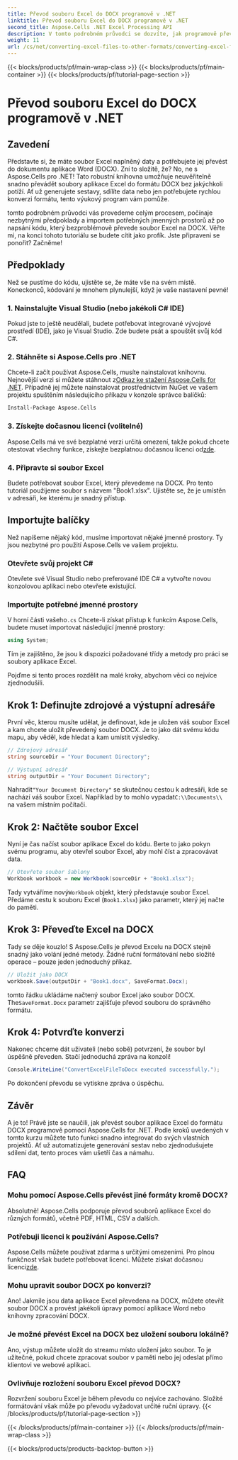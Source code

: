 ```yaml
---
title: Převod souboru Excel do DOCX programově v .NET
linktitle: Převod souboru Excel do DOCX programově v .NET
second_title: Aspose.Cells .NET Excel Processing API
description: V tomto podrobném průvodci se dozvíte, jak programově převést soubory Excel do DOCX pomocí Aspose.Cells for .NET. Ideální pro generování sestav a sdílení dat.
weight: 11
url: /cs/net/converting-excel-files-to-other-formats/converting-excel-file-to-docx/
---
```


{{< blocks/products/pf/main-wrap-class >}}
{{< blocks/products/pf/main-container >}}
{{< blocks/products/pf/tutorial-page-section >}}

# Převod souboru Excel do DOCX programově v .NET

## Zavedení

Představte si, že máte soubor Excel naplněný daty a potřebujete jej převést do dokumentu aplikace Word (DOCX). Zní to složitě, že? No, ne s Aspose.Cells pro .NET! Tato robustní knihovna umožňuje neuvěřitelně snadno převádět soubory aplikace Excel do formátu DOCX bez jakýchkoli potíží. Ať už generujete sestavy, sdílíte data nebo jen potřebujete rychlou konverzi formátu, tento výukový program vám pomůže.

tomto podrobném průvodci vás provedeme celým procesem, počínaje nezbytnými předpoklady a importem potřebných jmenných prostorů až po napsání kódu, který bezproblémově převede soubor Excel na DOCX. Věřte mi, na konci tohoto tutoriálu se budete cítit jako profík. Jste připraveni se ponořit? Začněme!

## Předpoklady

Než se pustíme do kódu, ujistěte se, že máte vše na svém místě. Koneckonců, kódování je mnohem plynulejší, když je vaše nastavení pevné!

### 1. Nainstalujte Visual Studio (nebo jakékoli C# IDE)
Pokud jste to ještě neudělali, budete potřebovat integrované vývojové prostředí (IDE), jako je Visual Studio. Zde budete psát a spouštět svůj kód C#.

### 2. Stáhněte si Aspose.Cells pro .NET
 Chcete-li začít používat Aspose.Cells, musíte nainstalovat knihovnu. Nejnovější verzi si můžete stáhnout z[Odkaz ke stažení Aspose.Cells for .NET](https://releases.aspose.com/cells/net/). Případně jej můžete nainstalovat prostřednictvím NuGet ve vašem projektu spuštěním následujícího příkazu v konzole správce balíčků:

```bash
Install-Package Aspose.Cells
```

### 3. Získejte dočasnou licenci (volitelné)
 Aspose.Cells má ve své bezplatné verzi určitá omezení, takže pokud chcete otestovat všechny funkce, získejte bezplatnou dočasnou licenci od[zde](https://purchase.aspose.com/temporary-license/).

### 4. Připravte si soubor Excel
Budete potřebovat soubor Excel, který převedeme na DOCX. Pro tento tutoriál použijeme soubor s názvem "Book1.xlsx". Ujistěte se, že je umístěn v adresáři, ke kterému je snadný přístup.

## Importujte balíčky

Než napíšeme nějaký kód, musíme importovat nějaké jmenné prostory. Ty jsou nezbytné pro použití Aspose.Cells ve vašem projektu.

### Otevřete svůj projekt C#
Otevřete své Visual Studio nebo preferované IDE C# a vytvořte novou konzolovou aplikaci nebo otevřete existující.

### Importujte potřebné jmenné prostory
 V horní části vašeho`.cs` Chcete-li získat přístup k funkcím Aspose.Cells, budete muset importovat následující jmenné prostory:

```csharp
using System;
```

Tím je zajištěno, že jsou k dispozici požadované třídy a metody pro práci se soubory aplikace Excel.

Pojďme si tento proces rozdělit na malé kroky, abychom věci co nejvíce zjednodušili.

## Krok 1: Definujte zdrojové a výstupní adresáře

První věc, kterou musíte udělat, je definovat, kde je uložen váš soubor Excel a kam chcete uložit převedený soubor DOCX. Je to jako dát svému kódu mapu, aby věděl, kde hledat a kam umístit výsledky.

```csharp
// Zdrojový adresář
string sourceDir = "Your Document Directory";

// Výstupní adresář
string outputDir = "Your Document Directory";
```

 Nahradit`"Your Document Directory"` se skutečnou cestou k adresáři, kde se nachází váš soubor Excel. Například by to mohlo vypadat`C:\\Documents\\` na vašem místním počítači.

## Krok 2: Načtěte soubor Excel

Nyní je čas načíst soubor aplikace Excel do kódu. Berte to jako pokyn svému programu, aby otevřel soubor Excel, aby mohl číst a zpracovávat data.

```csharp
// Otevřete soubor šablony
Workbook workbook = new Workbook(sourceDir + "Book1.xlsx");
```

 Tady vytváříme nový`Workbook` objekt, který představuje soubor Excel. Předáme cestu k souboru Excel (`Book1.xlsx`) jako parametr, který jej načte do paměti.

## Krok 3: Převeďte Excel na DOCX

Tady se děje kouzlo! S Aspose.Cells je převod Excelu na DOCX stejně snadný jako volání jedné metody. Žádné ruční formátování nebo složité operace – pouze jeden jednoduchý příkaz.

```csharp
// Uložit jako DOCX
workbook.Save(outputDir + "Book1.docx", SaveFormat.Docx);
```

 tomto řádku ukládáme načtený soubor Excel jako soubor DOCX. The`SaveFormat.Docx` parametr zajišťuje převod souboru do správného formátu.

## Krok 4: Potvrďte konverzi

Nakonec chceme dát uživateli (nebo sobě) potvrzení, že soubor byl úspěšně převeden. Stačí jednoduchá zpráva na konzoli!

```csharp
Console.WriteLine("ConvertExcelFileToDocx executed successfully.");
```

Po dokončení převodu se vytiskne zpráva o úspěchu.

## Závěr

A je to! Právě jste se naučili, jak převést soubor aplikace Excel do formátu DOCX programově pomocí Aspose.Cells for .NET. Podle kroků uvedených v tomto kurzu můžete tuto funkci snadno integrovat do svých vlastních projektů. Ať už automatizujete generování sestav nebo zjednodušujete sdílení dat, tento proces vám ušetří čas a námahu.

## FAQ

### Mohu pomocí Aspose.Cells převést jiné formáty kromě DOCX?
Absolutně! Aspose.Cells podporuje převod souborů aplikace Excel do různých formátů, včetně PDF, HTML, CSV a dalších.

### Potřebuji licenci k používání Aspose.Cells?
Aspose.Cells můžete používat zdarma s určitými omezeními. Pro plnou funkčnost však budete potřebovat licenci. Můžete získat dočasnou licenci[zde](https://purchase.aspose.com/temporary-license/).

### Mohu upravit soubor DOCX po konverzi?
Ano! Jakmile jsou data aplikace Excel převedena na DOCX, můžete otevřít soubor DOCX a provést jakékoli úpravy pomocí aplikace Word nebo knihovny zpracování DOCX.

### Je možné převést Excel na DOCX bez uložení souboru lokálně?
Ano, výstup můžete uložit do streamu místo uložení jako soubor. To je užitečné, pokud chcete zpracovat soubor v paměti nebo jej odeslat přímo klientovi ve webové aplikaci.

### Ovlivňuje rozložení souboru Excel převod DOCX?
Rozvržení souboru Excel je během převodu co nejvíce zachováno. Složité formátování však může po převodu vyžadovat určité ruční úpravy.
{{< /blocks/products/pf/tutorial-page-section >}}

{{< /blocks/products/pf/main-container >}}
{{< /blocks/products/pf/main-wrap-class >}}

{{< blocks/products/products-backtop-button >}}
